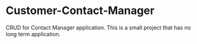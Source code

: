 # Customer-Contact-Manager
CRUD for Contact Manager application. This is a small project that has no long term application.
